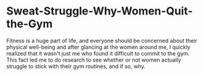 # Sweat-Struggle-Why-Women-Quit-the-Gym
Fitness is a huge part of life, and everyone should be concerned about their physical well-being and after glancing at the women around me, I quickly realized that it wasn't just me who found it difficult to commit to the gym. This fact led me to do research to see whether or not women actually struggle to stick with their gym routines, and if so, why.
